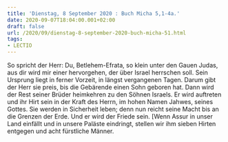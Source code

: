 ```yaml
---
title: 'Dienstag, 8 September 2020 : Buch Micha 5,1-4a.'
date: 2020-09-07T18:04:00.001+02:00
draft: false
url: /2020/09/dienstag-8-september-2020-buch-micha-51.html
tags: 
- LECTIO
---
```


So spricht der Herr: Du, Betlehem-Efrata, so klein unter den Gauen Judas, aus dir wird mir einer hervorgehen, der über Israel herrschen soll. Sein Ursprung liegt in ferner Vorzeit, in längst vergangenen Tagen. Darum gibt der Herr sie preis, bis die Gebärende einen Sohn geboren hat. Dann wird der Rest seiner Brüder heimkehren zu den Söhnen Israels. Er wird auftreten und ihr Hirt sein in der Kraft des Herrn, im hohen Namen Jahwes, seines Gottes. Sie werden in Sicherheit leben; denn nun reicht seine Macht bis an die Grenzen der Erde. Und er wird der Friede sein. \[Wenn Assur in unser Land einfällt und in unsere Paläste eindringt, stellen wir ihm sieben Hirten entgegen und acht fürstliche Männer.